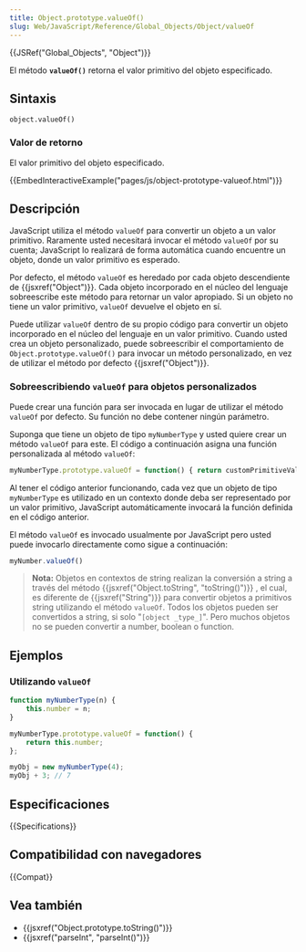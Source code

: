 ```yaml
---
title: Object.prototype.valueOf()
slug: Web/JavaScript/Reference/Global_Objects/Object/valueOf
---
```


{{JSRef("Global_Objects", "Object")}}

El método **`valueOf()`** retorna el valor primitivo del objeto especificado.

## Sintaxis

```
object.valueOf()
```

### Valor de retorno

El valor primitivo del objeto especificado.

{{EmbedInteractiveExample("pages/js/object-prototype-valueof.html")}}

## Descripción

JavaScript utiliza el método `valueOf` para convertir un objeto a un valor primitivo. Raramente usted necesitará invocar el método `valueOf` por su cuenta; JavaScript lo realizará de forma automática cuando encuentre un objeto, donde un valor primitivo es esperado.

Por defecto, el método `valueOf` es heredado por cada objeto descendiente de {{jsxref("Object")}}. Cada objeto incorporado en el núcleo del lenguaje sobreescribe este método para retornar un valor apropiado. Si un objeto no tiene un valor primitivo, `valueOf` devuelve el objeto en sí.

Puede utilizar `valueOf` dentro de su propio código para convertir un objeto incorporado en el núcleo del lenguaje en un valor primitivo. Cuando usted crea un objeto personalizado, puede sobreescribir el comportamiento de `Object.prototype.valueOf()` para invocar un método personalizado, en vez de utilizar el método por defecto {{jsxref("Object")}}.

### Sobreescribiendo `valueOf` para objetos personalizados

Puede crear una función para ser invocada en lugar de utilizar el método `valueOf` por defecto. Su función no debe contener ningún parámetro.

Suponga que tiene un objeto de tipo `myNumberType` y usted quiere crear un método `valueOf` para este. El código a continuación asigna una función personalizada al método `valueOf`:

```js
myNumberType.prototype.valueOf = function() { return customPrimitiveValue; };
```

Al tener el código anterior funcionando, cada vez que un objeto de tipo `myNumberType` es utilizado en un contexto donde deba ser representado por un valor primitivo, JavaScript automáticamente invocará la función definida en el código anterior.

El método `valueOf` es invocado usualmente por JavaScript pero usted puede invocarlo directamente como sigue a continuación:

```js
myNumber.valueOf()
```

> **Nota:** Objetos en contextos de string realizan la conversión a string a través del método {{jsxref("Object.toString", "toString()")}} , el cual, es diferente de {{jsxref("String")}} para convertir objetos a primitivos string utilizando el método `valueOf`. Todos los objetos pueden ser convertidos a string, si solo "`[object _type_]`". Pero muchos objetos no se pueden convertir a number, boolean o function.

## Ejemplos

### Utilizando `valueOf`

```js
function myNumberType(n) {
    this.number = n;
}

myNumberType.prototype.valueOf = function() {
    return this.number;
};

myObj = new myNumberType(4);
myObj + 3; // 7
```

## Especificaciones

{{Specifications}}

## Compatibilidad con navegadores

{{Compat}}

## Vea también

- {{jsxref("Object.prototype.toString()")}}
- {{jsxref("parseInt", "parseInt()")}}
